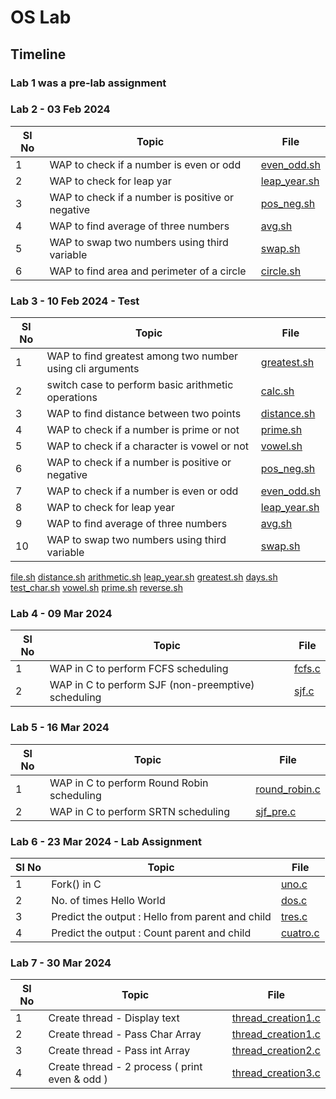 # OS Lab

## Timeline

### Lab 1 was a pre-lab assignment

### Lab 2 - 03 Feb 2024

| Sl No | Topic                                            | File                                     |
| ----- | ------------------------------------------------ | ---------------------------------------- |
| 1     | WAP to check if a number is even or odd          | [even_odd.sh](./data/Lab2/even_odd.sh)   |
| 2     | WAP to check for leap yar                        | [leap_year.sh](./data/Lab2/leap_year.sh) |
| 3     | WAP to check if a number is positive or negative | [pos_neg.sh](./data/Lab2/pos_neg.sh)     |
| 4     | WAP to find average of three numbers             | [avg.sh](./data/Lab2/avg.sh)             |
| 5     | WAP to swap two numbers using third variable     | [swap.sh](./data/Lab2/swap.sh)           |
| 6     | WAP to find area and perimeter of a circle       | [circle.sh](./data/Lab2/circle.sh)       |

### Lab 3 - 10 Feb 2024 - Test

| Sl No | Topic                                                     | File                                     |
| ----- | --------------------------------------------------------- | ---------------------------------------- |
| 1     | WAP to find greatest among two number using cli arguments | [greatest.sh](./data/Lab3/greatest.sh)   |
| 2     | switch case to perform basic arithmetic operations        | [calc.sh](./data/Lab3/calc.sh)           |
| 3     | WAP to find distance between two points                   | [distance.sh](./data/Lab3/distance.sh)   |
| 4     | WAP to check if a number is prime or not                  | [prime.sh](./data/Lab3/prime.sh)         |
| 5     | WAP to check if a character is vowel or not               | [vowel.sh](./data/Lab3/vowel.sh)         |
| 6     | WAP to check if a number is positive or negative          | [pos_neg.sh](./data/Lab3/pos_neg.sh)     |
| 7     | WAP to check if a number is even or odd                   | [even_odd.sh](./data/Lab3/even_odd.sh)   |
| 8     | WAP to check for leap year                                | [leap_year.sh](./data/Lab3/leap_year.sh) |
| 9     | WAP to find average of three numbers                      | [avg.sh](./data/Lab3/avg.sh)             |
| 10    | WAP to swap two numbers using third variable              | [swap.sh](./data/Lab3/swap.sh)           |

[file.sh](./data/test/file.sh)
[distance.sh](./data/test/distance.sh)
[arithmetic.sh](./data/test/arithmetic.sh)
[leap_year.sh](./data/test/leap_year.sh)
[greatest.sh](./data/test/greatest.sh)
[days.sh](./data/test/days.sh)
[test_char.sh](./data/test/test_char.sh)
[vowel.sh](./data/test/vowel.sh)
[prime.sh](./data/test/prime.sh)
[reverse.sh](./data/test/reverse.sh)

### Lab 4 - 09 Mar 2024

| Sl No | Topic                                               | File                         |
| ----- | --------------------------------------------------- | ---------------------------- |
| 1     | WAP in C to perform FCFS scheduling                 | [fcfs.c](./data/Lab4/fcfs.c) |
| 2     | WAP in C to perform SJF (non-preemptive) scheduling | [sjf.c](./data/Lab4/sjf.c)   |

### Lab 5 - 16 Mar 2024

| Sl No | Topic                                      | File                                       |
| ----- | ------------------------------------------ | ------------------------------------------ |
| 1     | WAP in C to perform Round Robin scheduling | [round_robin.c](./data/Lab5/round_robin.c) |
| 2     | WAP in C to perform SRTN scheduling        | [sjf_pre.c](./data/Lab5/sjf_pre.c)         |

### Lab 6 - 23 Mar 2024 - Lab Assignment

| Sl No | Topic                                            | File                                       |
| ----- | ------------------------------------------------ | ------------------------------------------ |
| 1     | Fork() in C                                      | [uno.c](./data/lab-assignment/uno.c)       |
| 2     | No. of times Hello World                         | [dos.c](./data/lab-assignment/dos.c)       |
| 3     | Predict the output : Hello from parent and child | [tres.c](./data/lab-assignment/tres.c)     |
| 4     | Predict the output : Count parent and child      | [cuatro.c](./data/lab-assignment/cuatro.c) |

### Lab 7 - 30 Mar 2024

| Sl No | Topic                                          | File                                                             |
| ----- | ---------------------------------------------- | ---------------------------------------------------------------- |
| 1     | Create thread - Display text                   | [thread_creation1.c](./data/lab-assignment-2/thread_creation1.c) |
| 2     | Create thread - Pass Char Array                | [thread_creation1.c](./data/lab-assignment-2/thread_creation2.c) |
| 3     | Create thread - Pass int Array                 | [thread_creation2.c](./data/lab-assignment-2/thread_creation3.c) |
| 4     | Create thread - 2 process ( print even & odd ) | [thread_creation3.c](./data/lab-assignment-2/thread_creation4.c) |
